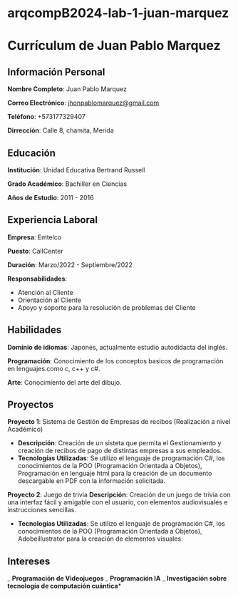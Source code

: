 # arqcompB2024-lab-1-juan-marquez

# Currículum de Juan Pablo Marquez

## Información Personal 
**Nombre Completo**: Juan Pablo Marquez

**Correo Electrónico**: jhonpablomarquez@gmail.com

**Teléfono**: +573177329407

**Dirrección**: Calle 8, chamita, Merida


## Educación 
**Institución**: Unidad Educativa Bertrand Russell

**Grado Académico**: Bachiller en Ciencias

**Años de Estudio**: 2011 - 2016


## Experiencia Laboral 
**Empresa**: Emtelco

**Puesto**: CallCenter

**Duración**: Marzo/2022 - Septiembre/2022

**Responsabilidades**: 
- Atención al Cliente
- Orientación al Cliente
- Apoyo y soporte para la resolución de problemas del Cliente


## Habilidades
**Dominio de idiomas**: Japones, actualmente estudio autodidacta del inglés.

**Programación**: Conocimiento de los conceptos basicos de programación en lenguajes como c, c++ y c#.

**Arte**: Conocimiento del arte del dibujo.

## Proyectos 
**Proyecto 1**: Sistema de Gestión de Empresas de recibos (Realización a nivel Académico)
- **Descripción**: Creación de un sisteta que permita el Gestionamiento y creación de recibos de pago de distintas empresas a sus empleados.
- **Tecnologías Utilizadas**: Se utilizo el lenguaje de programación C#, los conocimientos de la POO (Programación Orientada a Objetos), Programación en lenguaje html para la creación de un documento descargable en PDF con la información solicitada.

**Proyecto 2**: Juego de trivia
**Descripción**: Creación de un juego de trivia con una interfaz fácil y amigable con el usuario, con elementos audiovisuales e instrucciones sencillas.
- **Tecnologías Utilizadas**: Se utilizo el lenguaje de programación C#, los conocimientos de la POO (Programación Orientada a Objetos), Adobeillustrator para la creación de elementos visuales.

## Intereses
_ **Programación de Videojuegos**
_ **Programación IA**
_ **Investigación sobre tecnología de computación cuántica***
